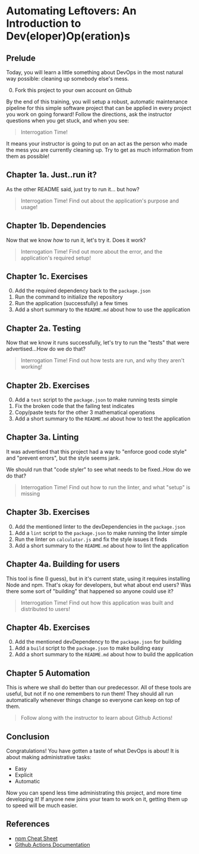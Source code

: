Automating Leftovers: An Introduction to Dev(eloper)Op(eration)s
===================================================================


Prelude
-------

Today, you will learn a little something about DevOps in the most natural way
possible: cleaning up somebody else's mess.

0. Fork this project to your own account on Github

By the end of this training, you will setup a robust, automatic maintenance
pipeline for this simple software project that can be applied in every project
you work on going forward! Follow the directions, ask the instructor questions
when you get stuck, and when you see:

> Interrogation Time!

It means your instructor is going to put on an act as the person who made the
mess you are currently cleaning up. Try to get as much information from them
as possible!


Chapter 1a. Just..run it?
------------------------

As the other README said, just try to run it... but how?

> Interrogation Time!
> Find out about the application's purpose and usage!

Chapter 1b. Dependencies
------------------------

Now that we know *how* to run it, let's try it. Does it work?

> Interrogation Time!
> Find out more about the error, and the application's required setup!

Chapter 1c. Exercises
---------------------

0. Add the required dependency back to the `package.json`
1. Run the command to initialize the repository
2. Run the application (successfully) a few times
3. Add a short summary to the `README.md` about how to use the application


Chapter 2a. Testing
-------------------

Now that we know it runs successfully, let's try to run the "tests" that were
advertised...How do we do that?

> Interrogation Time!
> Find out how tests are run, and why they aren't working!

Chapter 2b. Exercises
---------------------

0. Add a `test` script to the `package.json` to make running tests simple
1. Fix the broken code that the failing test indicates
2. Copy/paste tests for the other 3 mathematical operations
3. Add a short summary to the `README.md` about how to test the application


Chapter 3a. Linting
-------------------

It was advertised that this project had a way to "enforce good code style" and 
"prevent errors", but the style seems jank.

We should run that "code styler" to see what needs to be fixed..How do we do
that?

> Interrogation Time!
> Find out how to run the linter, and what "setup" is missing

Chapter 3b. Exercises
---------------------

0. Add the mentioned linter to the devDependencies in the `package.json`
1. Add a `lint` script to the `package.json` to make running the linter simple
2. Run the linter on `calculator.js` and fix the style issues it finds
3. Add a short summary to the `README.md` about how to lint the application


Chapter 4a. Building for users
------------------------------

This tool is fine (I guess), but in it's current state, using it requires
installing Node and npm. That's okay for developers, but what about end users?
Was there some sort of "building" that happened so anyone could use it?

> Interrogation Time!
> Find out how this application was built and distributed to users!

Chapter 4b. Exercises
---------------------

0. Add the mentioned devDependency to the `package.json` for building
1. Add a `build` script to the `package.json` to make building easy
3. Add a short summary to the `README.md` about how to build the application


Chapter 5 Automation
--------------------

This is where we shall do better than our predecessor. All of these tools are
useful, but not if no one remembers to run them! They should all run
automatically whenever things change so everyone can keep on top of them.

> Follow along with the instructor to learn about Github Actions!


Conclusion
----------

Congratulations! You have gotten a taste of what DevOps is about! It is about
making administrative tasks:

- Easy
- Explicit
- Automatic

Now you can spend less time administrating this project, and more time
developing it! If anyone new joins your team to work on it, getting them up to
speed will be much easier.


References
----------

- [npm Cheat Sheet](https://devhints.io/npm)
- [Github Actions Documentation](https://help.github.com/en/actions/automating-your-workflow-with-github-actions/configuring-a-workflow)
